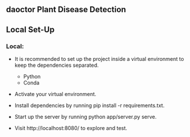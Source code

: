 daoctor
 Plant Disease Detection
------------------------
 
## Local Set-Up

### Local:
* It is recommended to set up the project inside a virtual environment to keep the dependencies separated.

  * Python
  * Conda

* Activate your virtual environment.


* Install dependencies by running pip install -r requirements.txt.
* Start up the server by running python app/server.py serve.
* Visit http://localhost:8080/ to explore and test.
